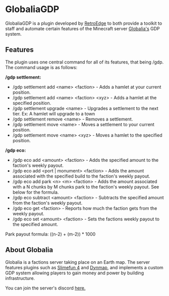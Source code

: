 # GlobaliaGDP
GlobaliaGDP is a plugin developed by [RetroEdge](https://github.com/RetroEdge) to both 
provide a toolkit to staff and automate certain features of the Minecraft server [Globalia's](https://discord.gg/myjkXFCvuM) GDP system.
## Features
The plugin uses one central command for all of its features, that being /gdp.  The 
command usage is as follows:

**/gdp settlement:**
* /gdp settlement add \<name> \<faction> - Adds a hamlet at your current position.
* /gdp settlement add \<name> \<faction> \<xyz> - Adds a hamlet at the specified position.
* /gdp settlement upgrade \<name> - Upgrades a settlement to the next tier.  Ex: A hamlet will upgrade to a town
* /gdp settlement remove \<name> - Removes a settlement.
* /gdp settlement move \<name> - Moves a settlement to your current position.
* /gdp settlement move \<name> \<xyz> - Moves a hamlet to the specified position.

**/gdp eco:**
* /gdp eco add \<amount> \<faction> - Adds the specified amount to the faction's weekly payout.
* /gdp eco add \<port | monument> \<faction> - Adds the amount associated with the specified build to the faction's weekly payout.
* /gdp eco add park \<n> \<m> \<faction> - Adds the amount associated with a N chunks by M chunks park to the faction's weekly payout.  See below for the formula.
* /gdp eco subtract \<amount> \<faction> - Subtracts the specified amount from the faction's weekly payout.
* /gdp eco get \<faction> - Reports how much the faction gets from the weekly payout.
* /gdp eco set \<amount> \<faction> - Sets the factions weekly payout to the specified amount.

Park payout formula: ((n-2) + (m-2)) * 1000
## About Globalia
Globalia is a factions server taking place on an Earth map.  The server features plugins 
such as [Slimefun 4](https://github.com/Slimefun/Slimefun4) and [Dynmap](https://github.com/webbukkit/dynmap),
and implements a custom GDP system allowing players to gain money and power by building infrastructure.

You can join the server's discord [here.](https://discord.gg/myjkXFCvuM) 